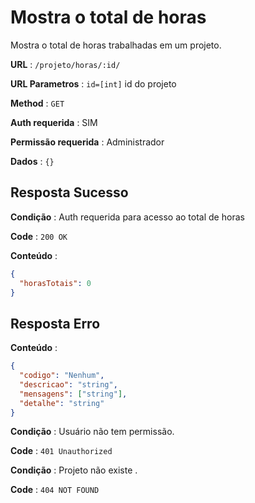 # Mostra o total de horas

Mostra o total de horas trabalhadas em um projeto.

**URL** : `/projeto/horas/:id/`

**URL Parametros** : `id=[int]` id do projeto

**Method** : `GET`

**Auth requerida** : SIM

**Permissão requerida** : Administrador

**Dados** : `{}`

## Resposta Sucesso

**Condição** : Auth requerida para acesso ao total de horas

**Code** : `200 OK`

**Conteúdo** :

```json
{
  "horasTotais": 0
}
```

## Resposta Erro

**Conteúdo** :

```json
{
  "codigo": "Nenhum",
  "descricao": "string",
  "mensagens": ["string"],
  "detalhe": "string"
}
```

**Condição** : Usuário não tem permissão.

**Code** : `401 Unauthorized`

**Condição** : Projeto não existe .

**Code** : `404 NOT FOUND`
